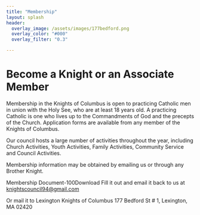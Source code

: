 ```yaml
---
title: "Membership"
layout: splash
header:
  overlay_image: /assets/images/177bedford.png
  overlay_color: "#000"
  overlay_filter: "0.3"

---
```

# Become a Knight or an Associate Member

Membership in the Knights of Columbus is open to practicing Catholic men in union with the Holy See, who are at least 18 years old. A practicing Catholic is one who lives up to the Commandments of God and the precepts of the Church. Application forms are available from any member of the Knights of Columbus.

Our council hosts a large number of activities throughout the year, including Church Activities, Youth Activities, Family Activities, Community Service and Council Activities.

Membership information may be obtained by emailing us or through any Brother Knight.

Membership Document-100Download
Fill it out and email it back to us at knightscouncil94@gmail.com

Or mail it to Lexington Knights of Columbus 177 Bedford St # 1, Lexington, MA 02420
